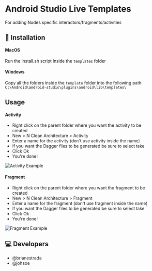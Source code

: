 # Android Studio Live Templates

For adding Nodes specific interactors/fragments/activities

## 🔧 Installation
#### MacOS
Run the install.sh script inside the `templates` folder
#### Windows
Copy all the folders inside the `template` folder into the following path
`C:\Android\android-studio\plugins\android\lib\templates\`

## Usage
  
#### Activity  
- Right click on the parent folder where you want the activity to be created
- New > N Clean Architecture > Activity
- Enter a name for the activity (don't use activity inside the name)
- If you want the Dagger files to be generated be sure to select take
- Click Ok
- You're done!
  
![Activity Example](https://github.com/nodes-android/androidstudio-livetemplates/raw/master/assets/activityExample.gif "Activity Example")
  
#### Fragment  
- Right click on the parent folder where you want the fragment to be created
- New > N Clean Architecture > Fragment
- Enter a name for the fragment (don't use fragment inside the name)
- If you want the Dagger files to be generated be sure to select take
- Click Ok
- You're done!

![Fragment Example](https://github.com/nodes-android/androidstudio-livetemplates/raw/master/assets/fragmentExample.gif "Fragment Example")

## 💻 Developers
- @brianestrada
- @johsoe
